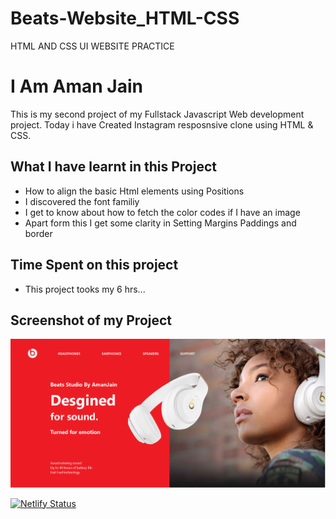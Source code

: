 # Beats-Website_HTML-CSS
HTML AND CSS UI WEBSITE PRACTICE

# I Am Aman Jain

This is my second project of my Fullstack Javascript Web development project. 
Today i have Created Instagram resposnsive clone using HTML & CSS.

## What I have learnt in this Project
  
- How to align the basic Html elements using Positions
- I discovered the font familiy 
- I get to know about how to fetch the color codes if I have an image 
- Apart form this I get some clarity in Setting Margins Paddings and border 

## Time Spent on this project

- This project tooks my 6 hrs...

## Screenshot of my Project

![Beats-Website_HTML-CSS](thumbnail1.png)

[![Netlify Status](https://api.netlify.com/api/v1/badges/2254683c-8af2-4ec8-b6c0-243991bd062d/deploy-status)](https://beats-headph.netlify.app/)
